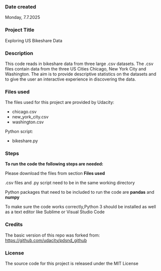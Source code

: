
### Date created
Monday, 7.7.2025

### Project Title
Exploring US Bikeshare Data

### Description
This code reads in bikeshare data from three large .csv datasets. 
The .csv files contain data from the three US Cities Chicago, New York City and Washington.
The aim is to provide descriptive statistics on the datasets and to give the user an interactive experience in discovering the data.


### Files used
The files used for this project are provided by Udacity:
- chicago.csv
- new_york_city.csv
- washington.csv

Python script:
- bikeshare.py

### Steps
**To run the code the following steps are needed:**

Please download the files from section **Files used**

.csv files and .py script need to be in the same working directory

Python packages that need to be included to run the code are **pandas** and **numpy**

To make sure the code works correctly,Python 3 should be installed as well as a text editor like Sublime or Visual Studio Code

### Credits

The basic version of this repo was forked from: https://github.com/udacity/pdsnd_github

### License

The source code for this project is released under the MIT License